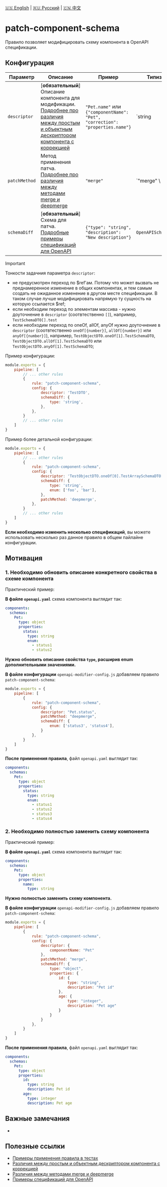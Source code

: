 [🇺🇸 English](./README.md) | [🇷🇺 Русский](./README-ru.md)  | [🇨🇳 中文](./README-zh.md)

# patch-component-schema

Правило позволяет модифицировать схему компонента в OpenAPI спецификации.



## Конфигурация

| Параметр    | Описание                                                                                 | Пример                                                                       | Типизация                                        | Дефолтное                                |
| -------- |------------------------------------------------------------------------------------------|------------------------------------------------------------------------------|--------------------------------------------------|------------------------------------------|
| `descriptor`  | [**обязательный**] Описание компонента для модификации. [Подробнее про различия между простым и объектным дескриптором компонента с коррекцией](../../../docs/descriptor-ru.md) | `"Pet.name"` или `{"componentName": "Pet", "correction": "properties.name"}` | `string | ComponentWithCorrectionDescriptorConfig` | - |
| `patchMethod`  | Метод применения патча. [Подробнее про различия между методами merge и deepmerge](../../../docs/merge-vs-deepmerge-ru.md)  | `"merge"`                                                                    | `"merge" \                                       | "deepmerge"`                             | `"merge"` |
| `schemaDiff`  | [**обязательный**] Схема для патча. [Подробные примеры спецификаций для OpenAPI](../../../docs/schema-diff-ru.md)                          | `{"type": "string", "description": "New description"}`                       | `OpenAPISchemaConfig`                            | -                                        |

> [!IMPORTANT]
> Тонкости задачния параметра `descriptor`:
> - не предусмотрен переход по $ref'ам. Потому что может вызвать не преднамеренное изменение в общих компонентах, и тем самым создать не ожиданное изменение в другом месте спецификации. В таком случае лучше модифицировать напрямую ту сущность на которую ссылается $ref;
> - если необходим переход по элементам массива - нужно доуточнение в `descriptor` (соотвтественно `[]`), например, `TestSchemaDTO[].test`
> - если необходим переход по oneOf, allOf, anyOf нужно доуточнение в `descriptor` (соотвтественно `oneOf[{number}]`, `allOf[{number}]` или `anyOf[{number}]`), например, `TestObjectDTO.oneOf[1].TestSchemaDTO`, `TestObjectDTO.allOf[1].TestSchemaDTO` или  `TestObjectDTO.anyOf[1].TestSchemaDTO`;

Пример конфигурации:

```js
module.exports = {
    pipeline: [
        // ... other rules
        {
            rule: "patch-component-schema",
            config: {
                descriptor: 'TestDTO',
                schemaDiff: {
                    type: 'string',
                },
            },
        }
        // ... other rules
    ]
}
```

Пример более детальной конфигурации:

```js
module.exports = {
    pipeline: [
        // ... other rules
        {
            rule: "patch-component-schema",
            config: {
                descriptor: 'TestObjectDTO.oneOf[0].TestArraySchemaDTO[]',
                schemaDiff: {
                    type: 'string',
                    enum: ['foo', 'bar'],
                },
                patchMethod: 'deepmerge',
            },
        }
        // ... other rules
    ]
}
```

**Если необходимо изменить несколько спецификаций**, вы можете использовать несколько раз данное правило в общем пайлайне конфигурации.

## Мотивация

<a name="custom_anchor_motivation_1"></a>
### 1. Необходимо обновить описание конкретного свойства в схеме компонента

Практический пример:

**В файле `openapi.yaml`** схема компонента выглядит так:

```yaml
components:
  schemas:
    Pet:
      type: object
      properties:
        status:
          type: string
          enum:
            - status1
            - status2
```

**Нужно обновить описание свойства `type`, расширив enum дополнительными значениями.**

**В файле конфигурации** `openapi-modifier-config.js` добавляем правило `patch-component-schema`:

```js
module.exports = {
    pipeline: [
        {
            rule: "patch-component-schema",
            config: {
                descriptor: "Pet.status",
                patchMethod: "deepmerge",
                schemaDiff: {
                    enum: ['status3', 'status4'],
                }
            },
        }
    ]
}
```

**После применения правила**, файл `openapi.yaml` выглядит так:

```yaml
components:
  schemas:
    Pet:
      type: object
      properties:
        status:
          type: string
          enum:
            - status1
            - status2
            - status3
            - status4
```

<a name="custom_anchor_motivation_2"></a>
### 2. Необходимо полностью заменить схему компонента

Практический пример:

**В файле `openapi.yaml`** схема компонента выглядит так:

```yaml
components:
  schemas:
    Pet:
      type: object
      properties:
        name:
          type: string
```

**Нужно полностью заменить схему компонента.**

**В файле конфигурации** `openapi-modifier-config.js` добавляем правило `patch-component-schema`:

```js
module.exports = {
    pipeline: [
        {
            rule: "patch-component-schema",
            config: {
                descriptor: {
                    componentName: "Pet"
                },
                patchMethod: "merge",
                schemaDiff: {
                    type: "object",
                    properties: {
                        id: {
                            type: "string",
                            description: "Pet id"
                        },
                        age: {
                            type: "integer",
                            description: "Pet age"
                        }
                    }
                }
            },
        }
    ]
}
```

**После применения правила**, файл `openapi.yaml` выглядит так:

```yaml
components:
  schemas:
    Pet:
      type: object
      properties:
        id:
          type: string
          description: Pet id
        age:
          type: integer
          description: Pet age
```

## Важные замечания

-

## Полезные ссылки

- [Примеры применения правила в тестах](./index.test.ts)  
- [Различия между простым и объектным дескриптором компонента с коррекцией](../../../docs/descriptor-ru.md)
- [Различия между методами merge и deepmerge](../../../docs/merge-vs-deepmerge-ru.md)
- [Примеры спецификаций для OpenAPI](../../../docs/schema-diff-ru.md)